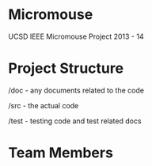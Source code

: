 Micromouse
==========

UCSD IEEE Micromouse Project 2013 - 14


Project Structure
==========

/doc  -  any documents related to the code  

/src  -  the actual code

/test -  testing code and test related docs



Team Members
==========

